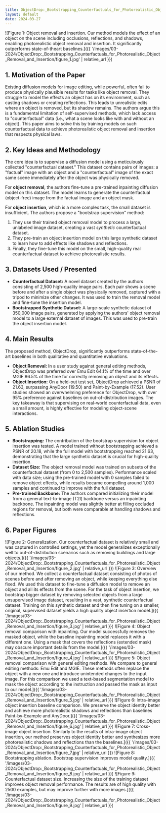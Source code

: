 ```yaml
---
title: ObjectDrop:_Bootstrapping_Counterfactuals_for_Photorealistic_Object_Removal_and_Insertion
layout: default
date: 2024-03-27
---
```

![Figure 1: Object removal and insertion. Our method models the effect of an object on the scene including occlusions, reflections, and shadows, enabling photorealistic object removal and insertion. It significantly outperforms state-of-theart baselines.]({{ '/images/03-2024/ObjectDrop:_Bootstrapping_Counterfactuals_for_Photorealistic_Object_Removal_and_Insertion/figure_1.jpg' | relative_url }})
## 1. Motivation of the Paper
Existing diffusion models for image editing, while powerful, often fail to produce physically plausible results for tasks like object removal. They struggle to model the effects an object has on its environment, such as casting shadows or creating reflections. This leads to unrealistic edits where an object is removed, but its shadow remains. The authors argue this is a fundamental limitation of self-supervised methods, which lack access to "counterfactual" data (i.e., what a scene looks like with and without an object). This paper aims to solve this by training models on such counterfactual data to achieve photorealistic object removal and insertion that respects physical laws.

## 2. Key Ideas and Methodology
The core idea is to supervise a diffusion model using a meticulously collected "counterfactual dataset." This dataset contains pairs of images: a "factual" image with an object and a "counterfactual" image of the exact same scene immediately after the object was physically removed.

For **object removal**, the authors fine-tune a pre-trained inpainting diffusion model on this dataset. The model learns to generate the counterfactual (object-free) image from the factual image and an object mask.

For **object insertion**, which is a more complex task, the small dataset is insufficient. The authors propose a "bootstrap supervision" method:
1.  They use their trained object removal model to process a large, unlabeled image dataset, creating a vast *synthetic* counterfactual dataset.
2.  They pre-train an object insertion model on this large synthetic dataset to learn how to add effects like shadows and reflections.
3.  Finally, they fine-tune this model on the small, high-quality real counterfactual dataset to achieve photorealistic results.

## 3. Datasets Used / Presented
*   **Counterfactual Dataset:** A novel dataset created by the authors consisting of 2,500 high-quality image pairs. Each pair shows a scene before and after a single object was physically removed, captured with a tripod to minimize other changes. It was used to train the removal model and fine-tune the insertion model.
*   **Bootstrapped Synthetic Dataset:** A large-scale synthetic dataset of 350,000 image pairs, generated by applying the authors' object removal model to a large external dataset of images. This was used to pre-train the object insertion model.

## 4. Main Results
The proposed method, ObjectDrop, significantly outperforms state-of-the-art baselines in both qualitative and quantitative evaluations.
*   **Object Removal:** In a user study against general editing methods, ObjectDrop was preferred over Emu Edit 64.1% of the time and over MGIE 86.5% of the time for correctly removing an object and its effects.
*   **Object Insertion:** On a held-out test set, ObjectDrop achieved a PSNR of 21.63, surpassing AnyDoor (19.50) and Paint-by-Example (17.52). User studies showed an overwhelming preference for ObjectDrop, with over 95% preference against baselines on out-of-distribution images.
The key takeaway is that supervising on real-world counterfactual data, even a small amount, is highly effective for modeling object-scene interactions.

## 5. Ablation Studies
*   **Bootstrapping:** The contribution of the bootstrap supervision for object insertion was tested. A model trained without bootstrapping achieved a PSNR of 20.18, while the full model with bootstrapping reached 21.63, demonstrating that the large synthetic dataset is crucial for high-quality insertion.
*   **Dataset Size:** The object removal model was trained on subsets of the counterfactual dataset (from 0 to 2,500 samples). Performance scaled with data size; using the pre-trained model with 0 samples failed to remove object effects, while results became compelling around 1,000 samples and continued to improve with the full dataset.
*   **Pre-trained Backbone:** The authors compared initializing their model from a general text-to-image (T2I) backbone versus an inpainting backbone. The inpainting model was slightly better at filling occluded regions for removal, but both were comparable at handling shadows and reflections.

## 6. Paper Figures
![Figure 2: Generalization. Our counterfactual dataset is relatively small and was captured in controlled settings, yet the model generalizes exceptionally well to out-of-distribution scenarios such as removing buildings and large objects.]({{ '/images/03-2024/ObjectDrop:_Bootstrapping_Counterfactuals_for_Photorealistic_Object_Removal_and_Insertion/figure_2.jpg' | relative_url }})
![Figure 3: Overview of our method. We collect a counterfactual dataset consisting of photos of scenes before and after removing an object, while keeping everything else fixed. We used this dataset to fine-tune a diffusion model to remove an object and all its effects from the scene. For the task of object insertion, we bootstrap bigger dataset by removing selected objects from a large unsupervised image dataset, resulting in a vast, synthetic counterfactual dataset. Training on this synthetic dataset and then fine tuning on a smaller, original, supervised dataset yields a high quality object insertion model.]({{ '/images/03-2024/ObjectDrop:_Bootstrapping_Counterfactuals_for_Photorealistic_Object_Removal_and_Insertion/figure_3.jpg' | relative_url }})
![Figure 4: Object removal comparison with inpainting. Our model successfully removes the masked object, while the baseline inpainting model replaces it with a different one. Using a mask that covers the reflections (extended mask) may obscure important details from the model.]({{ '/images/03-2024/ObjectDrop:_Bootstrapping_Counterfactuals_for_Photorealistic_Object_Removal_and_Insertion/figure_4.jpg' | relative_url }})
![Figure 5: Object removal comparison with general editing methods. We compare to general editing methods: Emu Edit and MGIE. These methods often replace the object with a new one and introduce unintended changes to the input image. For this comparison we used a text-based segmentation model to mask the object according to the instruction and passed the mask as input to our model.]({{ '/images/03-2024/ObjectDrop:_Bootstrapping_Counterfactuals_for_Photorealistic_Object_Removal_and_Insertion/figure_5.jpg' | relative_url }})
![Figure 6: Intra-image object insertion baseline comparison. We preserve the object identity better and achieve more photorealistic shadows and reflections than baselines Paint-by-Example and AnyDoor.]({{ '/images/03-2024/ObjectDrop:_Bootstrapping_Counterfactuals_for_Photorealistic_Object_Removal_and_Insertion/figure_6.jpg' | relative_url }})
![Figure 7: Cross-image object insertion. Similarly to the results of intra-image object insertion, our method preserves object identity better and synthesizes more photorealistic shadows and reflections than the baselines.]({{ '/images/03-2024/ObjectDrop:_Bootstrapping_Counterfactuals_for_Photorealistic_Object_Removal_and_Insertion/figure_7.jpg' | relative_url }})
![Figure 8: Bootstrapping ablation. Bootstrap supervision improves model quality.]({{ '/images/03-2024/ObjectDrop:_Bootstrapping_Counterfactuals_for_Photorealistic_Object_Removal_and_Insertion/figure_8.jpg' | relative_url }})
![Figure 9: Counterfactual dataset size. Increasing the size of the training dataset improves object removal performance. The results are of high quality with 2500 examples, but may improve further with more images.]({{ '/images/03-2024/ObjectDrop:_Bootstrapping_Counterfactuals_for_Photorealistic_Object_Removal_and_Insertion/figure_9.jpg' | relative_url }})

